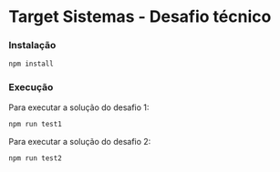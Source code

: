 # Target Sistemas - Desafio técnico

### Instalação
```bash
npm install
```

### Execução
Para executar a solução do desafio 1:
```bash
npm run test1
```
Para executar a solução do desafio 2:
```bash
npm run test2
```
